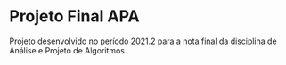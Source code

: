 # Projeto Final APA
Projeto desenvolvido no período 2021.2 para a nota final da disciplina de Análise e Projeto de Algoritmos.
